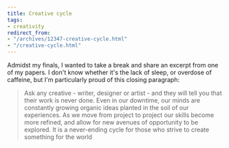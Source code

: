 ```yaml
---
title: Creative cycle
tags:
- creativity
redirect_from:
- "/archives/12347-creative-cycle.html"
- "/creative-cycle.html"
---
```



Admidst my finals, I wanted to take a break and share an excerpt from one of my papers. I don't know whether it's the lack of sleep, or overdose of caffeine, but I'm particularly proud of this closing paragraph:

> Ask any creative - writer, designer or artist - and they will tell you that their work is never done. Even in our downtime, our minds are constantly growing organic ideas planted in the soil of our experiences. As we move from project to project our skills become more refined, and allow for new avenues of opportunity to be explored. It is a never-ending cycle for those who strive to create something for the world

<!-- *[class name]* gave me the opportunity to hone my skills, and make some real mistakes. In the three example documents I outlined above, you only see the final polished result. What remains invisible, or rather embedded in the DNA of each piece, are the tens of hundreds of small mistakes I made along the way. It is in these mistakes that I take the most pride. In the words of former IBM CEO, Thomas Watson Sr., “if you want to increase your success rate, double your failure rate." My failures have illuminated a new avenue forward for my work, and I happily carry each lesson learned as I say goodbye to this semester.  -->
